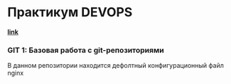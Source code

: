 # Практикум DEVOPS

[**link**](rebrainme.com/devops/)

### GIT 1: Базовая работа с git-репозиториями

В данном репозитории находится дефолтный конфигурационный файл nginx
